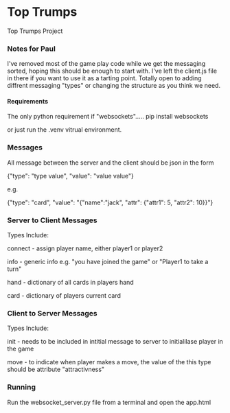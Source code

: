 # Top Trumps
Top Trumps Project

### Notes for Paul

I've removed most of the game play code while we get the messaging sorted, hoping this should be enough to start with.
I've left the client.js file in there if you want to use it as a tarting point. Totally open to adding diffrent messaging "types" or changing the structure
as you think we need.

#### Requirements

The only python requirement if "websockets"..... pip install websockets 

or just run the .venv vitrual environment.

### Messages

All message between the server and the client should be json in the form

{"type": "type value", "value": "value value"}

e.g.

{"type": "card", "value": "{"name":"jack", "attr": {"attr1": 5, "attr2": 10}}"}

### Server to Client Messages

Types Include:

connect - assign player name, either player1 or player2

info - generic info e.g. "you have joined the game" or "Player1 to take a turn"

hand - dictionary of all cards in players hand

card - dictionary of players current card
  
### Client to Server Messages

Types Include:

init - needs to be included in intitial message to server to initialilase player in the game

move - to indicate when player makes a move, the value of the this type should be attribute "attractivness"

### Running

Run the websocket_server.py file from a terminal and open the app.html
